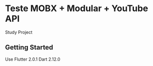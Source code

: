 # Teste MOBX + Modular + YouTube API

Study Project

## Getting Started

Use 
Flutter 2.0.1
Dart 2.12.0